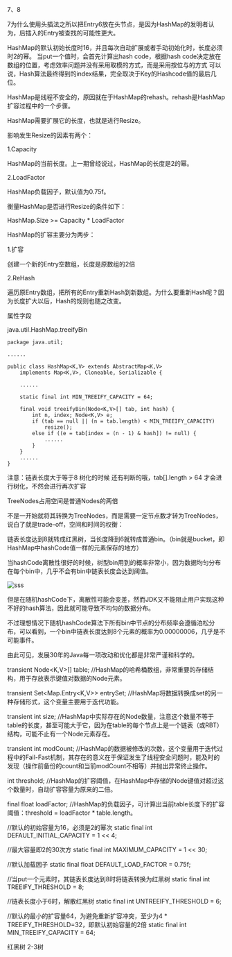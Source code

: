 7、8

7为什么使用头插法之所以把Entry6放在头节点，是因为HashMap的发明者认为，后插入的Entry被查找的可能性更大。

HashMap的默认初始长度时16，并且每次自动扩展或者手动初始化时，长度必须时2的幂。
当put一个值时，会首先计算出hash code，根据hash code决定放在数组的位置，考虑效率问题并没有采用取模的方式，而是采用按位与的方式
可以说，Hash算法最终得到的index结果，完全取决于Key的Hashcode值的最后几位。


HashMap是线程不安全的，原因就在于HashMap的rehash。rehash是HashMap扩容过程中的一个步骤。

HashMap需要扩展它的长度，也就是进行Resize。


影响发生Resize的因素有两个：

1.Capacity

HashMap的当前长度。上一期曾经说过，HashMap的长度是2的幂。

2.LoadFactor

HashMap负载因子，默认值为0.75f。

衡量HashMap是否进行Resize的条件如下：

HashMap.Size   >=  Capacity * LoadFactor


HashMap的扩容主要分为两步：

1.扩容

创建一个新的Entry空数组，长度是原数组的2倍

2.ReHash

遍历原Entry数组，把所有的Entry重新Hash到新数组。为什么要重新Hash呢？因为长度扩大以后，Hash的规则也随之改变。

属性字段

java.util.HashMap.treeifyBin
```text
package java.util;

......

public class HashMap<K,V> extends AbstractMap<K,V>
    implements Map<K,V>, Cloneable, Serializable {
    
    ......
    
    static final int MIN_TREEIFY_CAPACITY = 64;

    final void treeifyBin(Node<K,V>[] tab, int hash) {
        int n, index; Node<K,V> e;
        if (tab == null || (n = tab.length) < MIN_TREEIFY_CAPACITY)
            resize();
        else if ((e = tab[index = (n - 1) & hash]) != null) {
            ......
        }
    }
    ......
}
```
注意：链表长度大于等于8 树化的时候 还有判断的哦，tab[].length > 64  才会进行树化，不然会进行再次扩容

TreeNodes占用空间是普通Nodes的两倍

不是一开始就将其转换为TreeNodes，而是需要一定节点数才转为TreeNodes，说白了就是trade-off，空间和时间的权衡：

链表长度达到8就转成红黑树，当长度降到6就转成普通bin。（bin就是bucket，即HashMap中hashCode值一样的元素保存的地方）

当hashCode离散性很好的时候，树型bin用到的概率非常小，因为数据均匀分布在每个bin中，几乎不会有bin中链表长度会达到阈值。

![sss](https://img-blog.csdnimg.cn/20190726141154928.png?x-oss-process=image/watermark,type_ZmFuZ3poZW5naGVpdGk,shadow_10,text_aHR0cHM6Ly9ibG9nLmNzZG4ubmV0L3dvMTkwMTQ0NjQwOQ==,size_16,color_FFFFFF,t_70)

但是在随机hashCode下，离散性可能会变差，然而JDK又不能阻止用户实现这种不好的hash算法，因此就可能导致不均匀的数据分布。

不过理想情况下随机hashCode算法下所有bin中节点的分布频率会遵循泊松分布，可以看到，一个bin中链表长度达到8个元素的概率为0.00000006，几乎是不可能事件。

由此可见，发展30年的Java每一项改动和优化都是非常严谨和科学的。




transient Node<K,V>[] table; //HashMap的哈希桶数组，非常重要的存储结构，用于存放表示键值对数据的Node元素。

transient Set<Map.Entry<K,V>> entrySet; //HashMap将数据转换成set的另一种存储形式，这个变量主要用于迭代功能。

transient int size; //HashMap中实际存在的Node数量，注意这个数量不等于table的长度，甚至可能大于它，因为在table的每个节点上是一个链表（或RBT）结构，可能不止有一个Node元素存在。

transient int modCount; //HashMap的数据被修改的次数，这个变量用于迭代过程中的Fail-Fast机制，其存在的意义在于保证发生了线程安全问题时，能及时的发现（操作前备份的count和当前modCount不相等）并抛出异常终止操作。

int threshold; //HashMap的扩容阈值，在HashMap中存储的Node键值对超过这个数量时，自动扩容容量为原来的二倍。

final float loadFactor; //HashMap的负载因子，可计算出当前table长度下的扩容阈值：threshold = loadFactor * table.length。 


//默认的初始容量为16，必须是2的幂次
static final int DEFAULT_INITIAL_CAPACITY = 1 << 4; 

//最大容量即2的30次方
static final int MAXIMUM_CAPACITY = 1 << 30;

//默认加载因子
static final float DEFAULT_LOAD_FACTOR = 0.75f;

//当put一个元素时，其链表长度达到8时将链表转换为红黑树
static final int TREEIFY_THRESHOLD = 8;

//链表长度小于6时，解散红黑树
static final int UNTREEIFY_THRESHOLD = 6;

//默认的最小的扩容量64，为避免重新扩容冲突，至少为4 * TREEIFY_THRESHOLD=32，即默认初始容量的2倍
static final int MIN_TREEIFY_CAPACITY = 64;



红黑树
2-3树